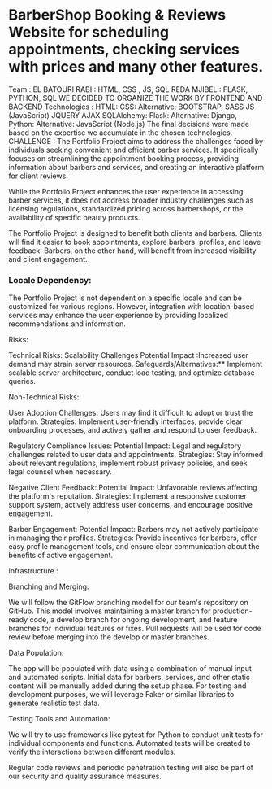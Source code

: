 # BarberShop Booking & Reviews Website for scheduling appointments, checking services with prices and many other features.

Team : 
EL BATOURI RABI : HTML, CSS , JS, SQL
REDA MJIBEL : FLASK, PYTHON, SQL
WE DECIDED TO ORGANIZE THE WORK BY FRONTEND AND BACKEND
Technologies :
HTML:
CSS:
Alternative: BOOTSTRAP, SASS
JS (JavaScript)
JQUERY
AJAX 
SQLAlchemy:
Flask:
Alternative: Django,
Python:
Alternative: JavaScript (Node.js)
The final decisions were made based on the expertise we accumulate in the chosen technologies.
CHALLENGE :
The Portfolio Project aims to address the challenges faced by individuals seeking convenient and efficient barber services. It specifically focuses on streamlining the appointment booking process, providing information about barbers and services, and creating an interactive platform for client reviews.

While the Portfolio Project enhances the user experience in accessing barber services, it does not address broader industry challenges such as licensing regulations, standardized pricing across barbershops, or the availability of specific beauty products.

The Portfolio Project is designed to benefit both clients and barbers. Clients will find it easier to book appointments, explore barbers' profiles, and leave feedback. Barbers, on the other hand, will benefit from increased visibility and client engagement.

### Locale Dependency:
The Portfolio Project is not dependent on a specific locale and can be customized for various regions. However, integration with location-based services may enhance the user experience by providing localized recommendations and information.


Risks:

Technical Risks:
Scalability Challenges
Potential Impact :Increased user demand may strain server resources.
Safeguards/Alternatives:** Implement scalable server architecture, conduct load testing, and optimize database queries.


Non-Technical Risks:

User Adoption Challenges:
Users may find it difficult to adopt or trust the platform.
Strategies: Implement user-friendly interfaces, provide clear onboarding processes, and actively gather and respond to user feedback.

Regulatory Compliance Issues:
Potential Impact: Legal and regulatory challenges related to user data and appointments.
Strategies: Stay informed about relevant regulations, implement robust privacy policies, and seek legal counsel when necessary.

Negative Client Feedback:
Potential Impact: Unfavorable reviews affecting the platform's reputation.
Strategies: Implement a responsive customer support system, actively address user concerns, and encourage positive engagement.

Barber Engagement:
Potential Impact: Barbers may not actively participate in managing their profiles.
Strategies: Provide incentives for barbers, offer easy profile management tools, and ensure clear communication about the benefits of active engagement.


Infrastructure : 

Branching and Merging:

We will follow the GitFlow branching model for our team's repository on GitHub. This model involves maintaining a master branch for production-ready code, a develop branch for ongoing development, and feature branches for individual features or fixes. Pull requests will be used for code review before merging into the develop or master branches.

Data Population:

The app will be populated with data using a combination of manual input and automated scripts. Initial data for barbers, services, and other static content will be manually added during the setup phase. For testing and development purposes, we will leverage Faker or similar libraries to generate realistic test data.

Testing Tools and Automation:

We will try to use frameworks like pytest for Python to conduct unit tests for individual components and functions.
Automated tests will be created to verify the interactions between different modules.

Regular code reviews and periodic penetration testing will also be part of our security and quality assurance measures.
